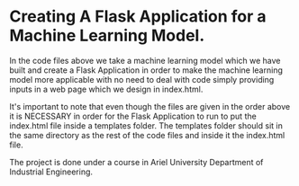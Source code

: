# Creating A Flask Application for a Machine Learning Model.

In the code files above we take a machine learning model which we have built and create a Flask Application in order to make the machine learning model more applicable with no need to deal with code simply providing inputs in a web page which we design in index.html.

It's important to note that even though the files are given in the order above it is NECESSARY in order for the Flask Application to run to put the index.html file inside a templates folder. 
The templates folder should sit in the same directory as the rest of the code files and inside it the index.html file.

The project is done under a course in Ariel University Department of Industrial Engineering. 
